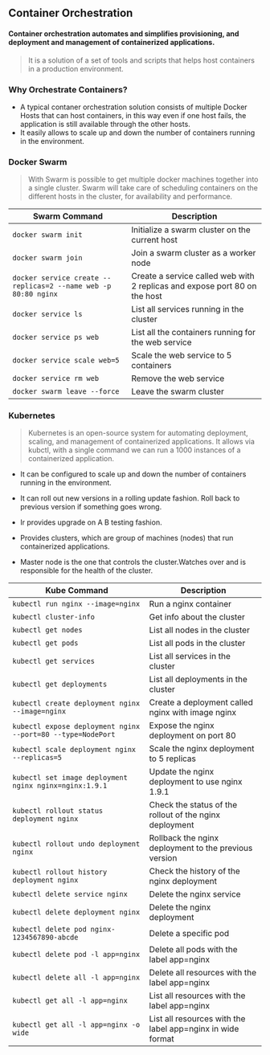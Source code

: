 ## Container Orchestration

#### Container orchestration automates and simplifies provisioning, and deployment and management of containerized applications.
>It is a solution of a set of tools and scripts that helps host containers in a production environment.


### Why Orchestrate Containers?

- A typical contaner orchestration solution consists of multiple Docker Hosts that can host containers, in this way even if one host fails, the application is still available through the other hosts.
- It easily allows to scale up and down the number of containers running in the environment.

### Docker Swarm 
> With Swarm is possible to get multiple docker machines together into a single cluster.
> Swarm will take care of scheduling containers on the different hosts in the cluster, for availability and performance.

Swarm Command  | Description
------------- | -------------
`docker swarm init` | Initialize a swarm cluster on the current host 
`docker swarm join` | Join a swarm cluster as a worker node 
`docker service create --replicas=2 --name web -p 80:80 nginx` | Create a service called web with 2 replicas and expose port 80 on the host 
`docker service ls` | List all services running in the cluster 
`docker service ps web` | List all the containers running for the web service 
`docker service scale web=5` | Scale the web service to 5 containers 
`docker service rm web` | Remove the web service 
`docker swarm leave --force` | Leave the swarm cluster 


### Kubernetes
> Kubernetes is an open-source system for automating deployment, scaling, and management of containerized applications.
> It allows via kubctl, with a single command we can run a 1000 instances of a containerized application.

-   It can be configured to scale up and down the number of containers running in the environment.
-   It can roll out new versions in a rolling update fashion. Roll back to previous version if something goes wrong.
-   Ir provides upgrade on A B testing fashion.

- Provides clusters, which are group of machines (nodes) that run containerized applications.
- Master node is the one that controls the cluster.Watches over and is responsible for the health of the cluster.
  
Kube Command  | Description
------------- | -------------
`kubectl run nginx --image=nginx` | Run a nginx container
`kubectl cluster-info` | Get info about the cluster
`kubectl get nodes` | List all nodes in the cluster
`kubectl get pods` | List all pods in the cluster
`kubectl get services` | List all services in the cluster
`kubectl get deployments` | List all deployments in the cluster
`kubectl create deployment nginx --image=nginx` | Create a deployment called nginx with image nginx
`kubectl expose deployment nginx --port=80 --type=NodePort` | Expose the nginx deployment on port 80
`kubectl scale deployment nginx --replicas=5` | Scale the nginx deployment to 5 replicas
`kubectl set image deployment nginx nginx=nginx:1.9.1` | Update the nginx deployment to use nginx 1.9.1
`kubectl rollout status deployment nginx` | Check the status of the rollout of the nginx deployment
`kubectl rollout undo deployment nginx` | Rollback the nginx deployment to the previous version
`kubectl rollout history deployment nginx` | Check the history of the nginx deployment
`kubectl delete service nginx` | Delete the nginx service
`kubectl delete deployment nginx` | Delete the nginx deployment
`kubectl delete pod nginx-1234567890-abcde` | Delete a specific pod
`kubectl delete pod -l app=nginx` | Delete all pods with the label app=nginx
`kubectl delete all -l app=nginx` | Delete all resources with the label app=nginx
`kubectl get all -l app=nginx` | List all resources with the label app=nginx
`kubectl get all -l app=nginx -o wide` | List all resources with the label app=nginx in wide format
